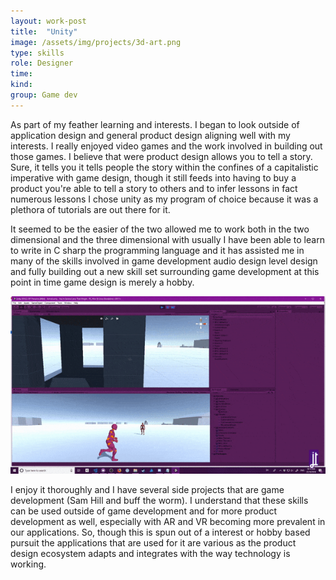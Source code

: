```yaml
---
layout: work-post
title:  "Unity"
image: /assets/img/projects/3d-art.png
type: skills
role: Designer
time: 
kind: 
group: Game dev
---
```


As part of my feather learning and interests. I began to look outside of application design and general product design aligning well with my interests.
 I really enjoyed video games and the work involved in building out those games. I believe that were product design allows you to tell a story.
Sure, it tells you it tells people the story within the confines of a capitalistic imperative with game design, though it still feeds into having to buy a product you're able to tell a story to others and to infer lessons in fact numerous lessons I chose unity as my program of choice because it was a plethora of tutorials are out there for it. 

It seemed to be the easier of the two allowed me to work both in the two dimensional and the three dimensional with usually I have been able to learn to write in C sharp the programming language and it has assisted me in many of the skills involved in game development audio design level design and fully building out a new skill set surrounding game development at this point in time game design is merely a hobby.

![Sam Hill Prototype Gif](/assets/img/gifs/unity.gif "Sam Hill Prototype Gif")

I enjoy it thoroughly and I have several side projects that are game development (Sam Hill and buff the worm). I understand that these skills can be used outside of game development and for more product development as well, especially with AR and VR becoming more prevalent in our applications. So, though this is spun out of a interest or hobby based pursuit the applications that are used for it are various as the product design ecosystem adapts and integrates with the way technology is working.